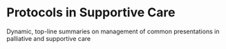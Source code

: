 # Protocols in Supportive Care

Dynamic, top-line summaries on management of common presentations in palliative and supportive care

